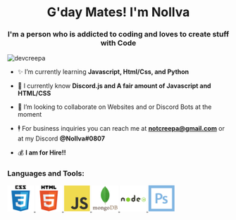 <h1 align="center">G'day Mates! I'm Nollva</h1>
<h3 align="center">I'm a person who is addicted to coding and loves to create stuff with Code</h3>

<p align="left"> <img src="https://komarev.com/ghpvc/?username=devcreepa&label=Profile%20views&color=0e75b6&style=flat" alt="devcreepa" /> </p>

- ✨ I’m currently learning **Javascript, Html/Css, and Python**

- 📱 I currently know **Discord.js and A fair amount of Javascript and HTML/CSS**

- 🦑 I’m looking to collaborate on Websites and or Discord Bots at the moment

- 🕴 For business inquiries you can reach me at **notcreepa@gmail.com** or at my Discord **@Nollva#0807**

- 💰 **I am for Hire!!**

<h3 align="left">Languages and Tools:</h3>
<p align="left"> </a> <a href="https://www.w3schools.com/css/" target="_blank"> <img src="https://raw.githubusercontent.com/devicons/devicon/master/icons/css3/css3-original-wordmark.svg" alt="css3" width="60" height="60"/> </a> <a href="https://www.w3.org/html/" target="_blank"> <img src="https://raw.githubusercontent.com/devicons/devicon/master/icons/html5/html5-original-wordmark.svg" alt="html5" width="60" height="60"/> </a> <a href="https://developer.mozilla.org/en-US/docs/Web/JavaScript" target="_blank"> <img src="https://raw.githubusercontent.com/devicons/devicon/master/icons/javascript/javascript-original.svg" alt="javascript" width="60" height="60"/> </a> <a href="https://www.mongodb.com/" target="_blank"> <img src="https://raw.githubusercontent.com/devicons/devicon/master/icons/mongodb/mongodb-original-wordmark.svg" alt="mongodb" width="60" height="60"/> </a> <a href="https://nodejs.org" target="_blank"> <img src="https://raw.githubusercontent.com/devicons/devicon/master/icons/nodejs/nodejs-original-wordmark.svg" alt="nodejs" width="60" height="60"/> </a> <a href="https://www.photoshop.com/en" target="_blank"> <img src="https://raw.githubusercontent.com/devicons/devicon/master/icons/photoshop/photoshop-line.svg" alt="photoshop" width="60" height="60"/> </a>
